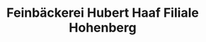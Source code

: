 ---
title: "Feinbäckerei Hubert Haaf Filiale Hohenberg"
url: /rosenberg/feinbaeckerei-hubert-haaf-filiale-hohenberg/
shop: Bäckerei
---